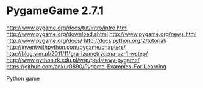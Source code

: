 PygameGame 2.7.1
==========

http://www.pygame.org/docs/tut/intro/intro.html
http://www.pygame.org/download.shtml
http://www.pygame.org/news.html
http://www.pygame.org/docs/
http://docs.python.org/2/tutorial/
http://inventwithpython.com/pygame/chapters/
http://blog.vim.pl/2011/11/gra-izometryczna-cz-1-wstep/
http://www.python.rk.edu.pl/w/p/podstawy-pygame/
https://github.com/ankur0890/Pygame-Examples-For-Learning


Python game
